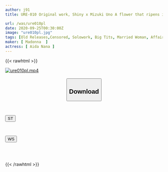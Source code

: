 ```yaml
---
author: j91
title: URE-010 Original work, Shiny x Mizuki Uno A flower that ripens in secret The masterpiece of immoral comics is finally made into a live-action movie! ! Nana Aida

url: /was/ure010pl
date: 2020-09-25T00:30:00Z
image: "ure010pl.jpg"
tags: [Old Releases,Censored, Solowork, Big Tits, Married Woman, Affair, Mature Woman, Digital Mosaic, Cuckold, Original Collaboration	]
maker: [ Madonna  ]
actress: [ Aida Nana ]
---
```



{{< rawhtml >}}

<div class="video" data-videoid="kzzkbZo4JRiO4VQ">
    <a href="javascript:;">
        <img src="/was/ure010pl/ure010pl.jpg" width="WIDTH" height="HEIGHT" alt="ure010pl.mp4" loading="lazy">
    </a>
</div>

<script type="text/javascript" src="https://j91.asia/asset/on-demand-st.js"></script>

<br>
  <link rel="stylesheet" href="https://j91.asia/asset/bs5.css">
  
  <center>
  <button class="btn btn-primary" type="button" data-bs-toggle="collapse" data-bs-target=".multi-collapse" aria-expanded="false" aria-controls="multiCollapseExample1 multiCollapseExample2"><h2>Download</h2></button></center>
</p>
<div class="row">
  <div class="col">
    <div class="collapse multi-collapse" id="multiCollapseExample1">
      <div class="card card-body">
	      	      <br>
<div class="buttons">  
<p><a href="https://streamtape.to/v/kzzkbZo4JRiO4VQ" target="_blank"><button class="btn-hover color-3"><i class="fa fa-download"></i> ST</button></a></p></div>
    </div>
  </div>
</div>
  <div class="col">
    <div class="collapse multi-collapse" id="multiCollapseExample2">
      <div class="card card-body">
	      <br>
<div class="buttons">
<p><a href="https://wolfstream.tv/0q0j3g2swjbf" target="_blank"><button class="btn-hover color-8"><i class="fa fa-download"></i> WS</button></a></p></div>
<br><br>
      </div>
    </div>
  </div>
</div>

{{< /rawhtml >}}